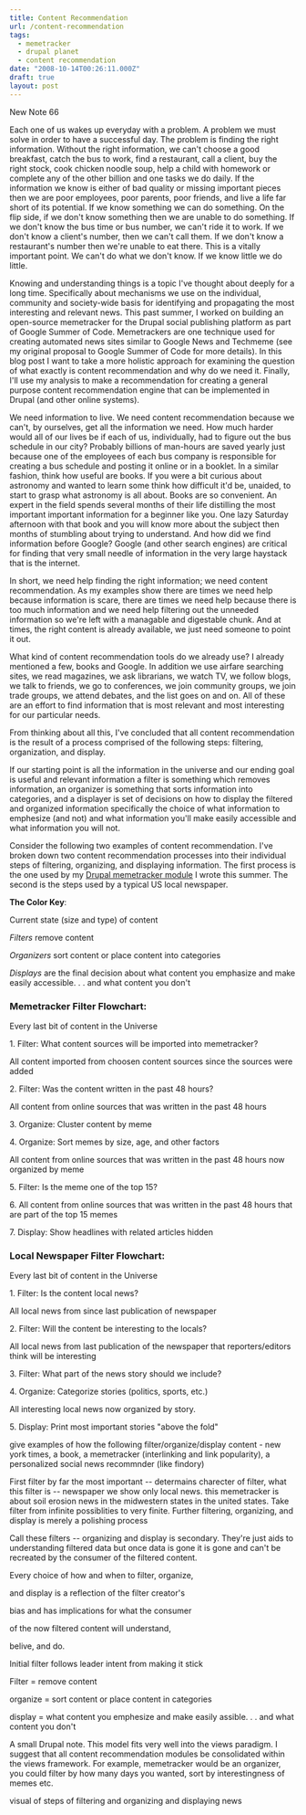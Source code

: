 ```yaml
---
title: Content Recommendation
url: /content-recommendation
tags:
  - memetracker
  - drupal planet
  - content recommendation
date: "2008-10-14T00:26:11.000Z"
draft: true
layout: post
---
```


New Note 66  

  

Each one of us wakes up everyday with a problem. A problem we must solve in order to have a successful day. The problem is finding the right information. Without the right information, we can't choose a good breakfast, catch the bus to work, find a restaurant, call a client, buy the right stock, cook chicken noodle soup, help a child with homework or complete any of the other billion and one tasks we do daily. If the information we know is either of bad quality or missing important pieces then we are poor employees, poor parents, poor friends, and live a life far short of its potential. If we know something we can do something. On the flip side, if we don't know something then we are unable to do something. If we don't know the bus time or bus number, we can't ride it to work. If we don't know a client's number, then we can't call them. If we don't know a restaurant's number then we're unable to eat there. This is a vitally important point. We can't do what we don't know. If we know little we do little.   

  

Knowing and understanding things is a topic I've thought about deeply for a long time. Specifically about mechanisms we use on the individual, community and society-wide basis for identifying and propagating the most interesting and relevant news. This past summer, I worked on building an open-source memetracker for the Drupal social publishing platform as part of Google Summer of Code. Memetrackers are one technique used for creating automated news sites similar to Google News and Techmeme (see my original proposal to Google Summer of Code for more details). In this blog post I want to take a more holistic approach for examining the question of what exactly is content recommendation and why do we need it. Finally, I'll use my analysis to make a recommendation for creating a general purpose content recommendation engine that can be implemented in Drupal (and other online systems).  

  

We need information to live. We need content recommendation because we can't, by ourselves, get all the information we need. How much harder would all of our lives be if each of us, individually, had to figure out the bus schedule in our city? Probably billions of man-hours are saved yearly just because one of the employees of each bus company is responsible for creating a bus schedule and posting it online or in a booklet. In a similar fashion, think how useful are books. If you were a bit curious about astronomy and wanted to learn some think how difficult it'd be, unaided, to start to grasp what astronomy is all about. Books are so convenient. An expert in the field spends several months of their life distilling the most important important information for a beginner like you. One lazy Saturday afternoon with that book and you will know more about the subject then months of stumbling about trying to understand. And how did we find information before Google? Google (and other search engines) are critical for finding that very small needle of information in the very large haystack that is the internet.  

  

In short, we need help finding the right information; we need content recommendation. As my examples show there are times we need help because information is scare, there are times we need help because there is too much information and we need help filtering out the unneeded information so we're left with a managable and digestable chunk. And at times, the right content is already available, we just need someone to point it out.  

  

What kind of content recommendation tools do we already use? I already mentioned a few, books and Google. In addition we use airfare searching sites, we read magazines, we ask librarians, we watch TV, we follow blogs, we talk to friends, we go to conferences, we join community groups, we join trade groups, we attend debates, and the list goes on and on. All of these are an effort to find information that is most relevant and most interesting for our particular needs.  

  

From thinking about all this, I've concluded that all content recommendation is the result of a process comprised of the following steps: filtering, organization, and display.  

  

If our starting point is all the information in the universe and our ending goal is useful and relevant information a filter is something which removes information, an organizer is something that sorts information into categories, and a displayer is set of decisions on how to display the filtered and organized information specifically the choice of what information to emphesize (and not) and what information you'll make easily accessible and what information you will not.  

  

Consider the following two examples of content recommendation. I've broken down two content recommendation processes into their individual steps of filtering, organizing, and displaying information. The first process is the one used by my [Drupal memetracker module][0] I wrote this summer. The second is the steps used by a typical US local newspaper.   

  

**The Color Key**:  


Current state (size and type) of content  


_Filters_ remove content  


_Organizers_ sort content or place content into categories  


_Displays_ are the final decision about what content you emphasize and make easily accessible. . . and what content you don't  

  


### Memetracker Filter Flowchart:  


Every last bit of content in the Universe  


1\. Filter: What content sources will be imported into memetracker?  


All content imported from choosen content sources since the sources were added  


2\. Filter: Was the content written in the past 48 hours?  


All content from online sources that was written in the past 48 hours  


3\. Organize: Cluster content by meme  


4\. Organize: Sort memes by size, age, and other factors  


All content from online sources that was written in the past 48 hours now organized by meme  


5\. Filter: Is the meme one of the top 15?  


6\. All content from online sources that was written in the past 48 hours that are part of the top 15 memes  


7\. Display: Show headlines with related articles hidden  

  

  


### Local Newspaper Filter Flowchart:  


Every last bit of content in the Universe  


1\. Filter: Is the content local news?  


All local news from since last publication of newspaper  


2\. Filter: Will the content be interesting to the locals?  


All local news from last publication of the newspaper that reporters/editors think will be interesting  


3\. Filter: What part of the news story should we include?  


4\. Organize: Categorize stories (politics, sports, etc.)  


All interesting local news now organized by story.  


5\. Display: Print most important stories "above the fold"  

  

give examples of how the following filter/organize/display content - new york times, a book, a memetracker (interlinking and link popularity), a personalized social news recommnder (like findory)  

  

First filter by far the most important -- determains charecter of filter, what this filter is -- newspaper we show only local news. this memetracker is about soil erosion news in the midwestern states in the united states. Take filter from infinite possiblities to very finite. Further filtering, organizing, and display is merely a polishing process  

  

Call these filters -- organizing and display is secondary. They're just aids to understanding filtered data but once data is gone it is gone and can't be recreated by the consumer of the filtered content.  

  

Every choice of how and when to filter, organize,   

and display is a reflection of the filter creator's   

bias and has implications for what the consumer   

of the now filtered content will understand,   

belive, and do.  

  

Initial filter follows leader intent from making it stick  

  

Filter = remove content  

organize = sort content or place content in categories  

display = what content you emphesize and make easily assible. . . and what content you don't  

  

A small Drupal note. This model fits very well into the views paradigm. I suggest that all content recommendation modules be consolidated within the views framework. For example, memetracker would be an organizer, you could filter by how many days you wanted, sort by interestingness of memes etc.  

  

visual of steps of filtering and organizing and displaying news

[0]: /drupal-memetracker-module-my-google-summer-of-code-application